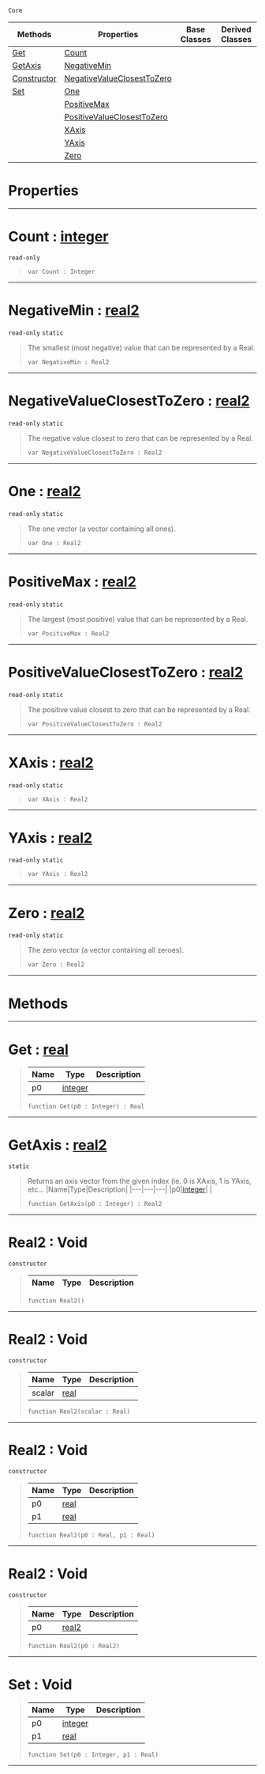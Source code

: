  `Core`

|Methods|Properties|Base Classes|Derived Classes|
|---|---|---|---|
|[Get](real2.md#get-zilch-engine-document)|[Count](real2.md#count-zilch-engine-docume)| | |
|[GetAxis](real2.md#getaxis-zilch-engine-docu)|[NegativeMin](real2.md#negativemin-zilch-engine)| | |
|[Constructor](real2.md#real2-void)|[NegativeValueClosestToZero](real2.md#negativevalueclosesttoze)| | |
|[Set](real2.md#set-void)|[One](real2.md#one-zilch-engine-document)| | |
| |[PositiveMax](real2.md#positivemax-zilch-engine)| | |
| |[PositiveValueClosestToZero](real2.md#positivevalueclosesttoze)| | |
| |[XAxis](real2.md#xaxis-zilch-engine-docume)| | |
| |[YAxis](real2.md#yaxis-zilch-engine-docume)| | |
| |[Zero](real2.md#zilch-zilch-engine-documen)| | |


 #  Properties


---  
 #  Count : [integer](integer.md)

 `read-only`

> 
> ```TS:Nada
> var Count : Integer


---  
 #  NegativeMin : [real2](real2.md)

 `read-only` `static`

> The smallest (most negative) value that can be represented by a Real.
> ```TS:Nada
> var NegativeMin : Real2


---  
 #  NegativeValueClosestToZero : [real2](real2.md)

 `read-only` `static`

> The negative value closest to zero that can be represented by a Real.
> ```TS:Nada
> var NegativeValueClosestToZero : Real2


---  
 #  One : [real2](real2.md)

 `read-only` `static`

> The one vector (a vector containing all ones).
> ```TS:Nada
> var One : Real2


---  
 #  PositiveMax : [real2](real2.md)

 `read-only` `static`

> The largest (most positive) value that can be represented by a Real.
> ```TS:Nada
> var PositiveMax : Real2


---  
 #  PositiveValueClosestToZero : [real2](real2.md)

 `read-only` `static`

> The positive value closest to zero that can be represented by a Real.
> ```TS:Nada
> var PositiveValueClosestToZero : Real2


---  
 #  XAxis : [real2](real2.md)

 `read-only` `static`

> 
> ```TS:Nada
> var XAxis : Real2


---  
 #  YAxis : [real2](real2.md)

 `read-only` `static`

> 
> ```TS:Nada
> var YAxis : Real2


---  
 #  Zero : [real2](real2.md)

 `read-only` `static`

> The zero vector (a vector containing all zeroes).
> ```TS:Nada
> var Zero : Real2


---  
 #  Methods


---  
 #  Get : [real](real.md)

> 
> |Name|Type|Description|
> |---|---|---|
> |p0|[integer](integer.md)| |
> ```TS:Nada
> function Get(p0 : Integer) : Real
> ``` 


---  
 #  GetAxis : [real2](real2.md)

 `static`

> Returns an axis vector from the given index (ie. 0 is XAxis, 1 is YAxis, etc...
> |Name|Type|Description|
> |---|---|---|
> |p0|[integer](integer.md)| |
> ```TS:Nada
> function GetAxis(p0 : Integer) : Real2
> ``` 


---  
 #  Real2 : Void

 `constructor`

> 
> |Name|Type|Description|
> |---|---|---|
> ```TS:Nada
> function Real2()
> ``` 


---  
 #  Real2 : Void

 `constructor`

> 
> |Name|Type|Description|
> |---|---|---|
> |scalar|[real](real.md)| |
> ```TS:Nada
> function Real2(scalar : Real)
> ``` 


---  
 #  Real2 : Void

 `constructor`

> 
> |Name|Type|Description|
> |---|---|---|
> |p0|[real](real.md)| |
> |p1|[real](real.md)| |
> ```TS:Nada
> function Real2(p0 : Real, p1 : Real)
> ``` 


---  
 #  Real2 : Void

 `constructor`

> 
> |Name|Type|Description|
> |---|---|---|
> |p0|[real2](real2.md)| |
> ```TS:Nada
> function Real2(p0 : Real2)
> ``` 


---  
 #  Set : Void

> 
> |Name|Type|Description|
> |---|---|---|
> |p0|[integer](integer.md)| |
> |p1|[real](real.md)| |
> ```TS:Nada
> function Set(p0 : Integer, p1 : Real)
> ``` 


---  
 

 